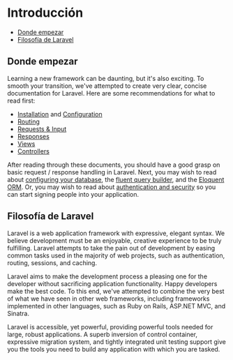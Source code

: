 # Introducción

- [Donde empezar](#where-to-start)
- [Filosofía de Laravel](#laravel-philosophy)

<a name="where-to-start"></a>
## Donde empezar

Learning a new framework can be daunting, but it's also exciting. To smooth your transition, we've attempted to create very clear, concise documentation for Laravel. Here are some recommendations for what to read first:

- [Installation](/docs/master/installation) and [Configuration](/docs/master/configuration)
- [Routing](/docs/master/routing)
- [Requests & Input](/docs/master/requests)
- [Responses](/docs/master/responses)
- [Views](/docs/master/views)
- [Controllers](/docs/master/controllers)

After reading through these documents, you should have a good grasp on basic request / response handling in Laravel. Next, you may wish to read about [configuring your database](/docs/master/database), the [fluent query builder](/docs/master/queries), and the [Eloquent ORM](/docs/master/eloquent). Or, you may wish to read about [authentication and security](/docs/master/authentication) so you can start signing people into your application.

<a name="laravel-philosophy"></a>
## Filosofía de Laravel

Laravel is a web application framework with expressive, elegant syntax. We believe development must be an enjoyable, creative experience to be truly fulfilling. Laravel attempts to take the pain out of development by easing common tasks used in the majority of web projects, such as authentication, routing, sessions, and caching.

Laravel aims to make the development process a pleasing one for the developer without sacrificing application functionality. Happy developers make the best code. To this end, we've attempted to combine the very best of what we have seen in other web frameworks, including frameworks implemented in other languages, such as Ruby on Rails, ASP.NET MVC, and Sinatra.

Laravel is accessible, yet powerful, providing powerful tools needed for large, robust applications. A superb inversion of control container, expressive migration system, and tightly integrated unit testing support give you the tools you need to build any application with which you are tasked.
